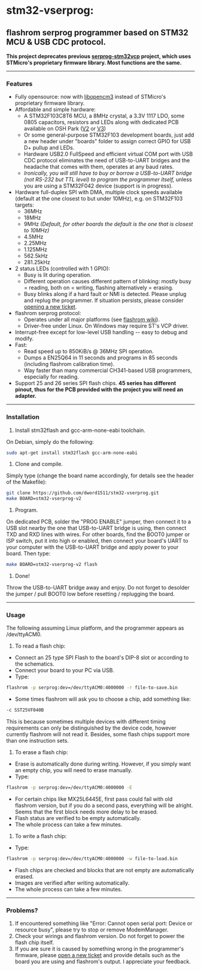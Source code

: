 # stm32-vserprog:
## flashrom serprog programmer based on STM32 MCU & USB CDC protocol.
**This project deprecates previous [serprog-stm32vcp](https://github.com/dword1511/serprog-stm32vcp) project, which uses STMicro's proprietary firmware library. Most functions are the same.**

* * *
### Features
* Fully opensource: now with [libopencm3](https://github.com/libopencm3/libopencm3) instead of STMicro's proprietary firmware library.
* Affordable and simple hardware:
  * A STM32F103C8T6 MCU, a 8MHz crystal, a 3.3V 1117 LDO, some 0805 capacitors, resistors and LEDs along with dedicated PCB available on OSH Park ([V2](https://oshpark.com/shared_projects/08Rj6sSm) or [V3](https://oshpark.com/shared_projects/vKn08YZG))
  * Or some general-purpose STM32F103 development boards, just add a new header under "boards" folder to assign correct GPIO for USB D+ pullup and LEDs.
  * Hardware USB2.0 FullSpeed and efficient virtual COM port with USB CDC protocol eliminates the need of USB-to-UART bridges and the headache that comes with them, operates at any baud rates.
  * *Ironically, you will still have to buy or borrow a USB-to-UART bridge (not RS-232 but TTL level) to program the programmer itself,* unless you are using a STM32F042 device (support is in progress).
* Hardware full-duplex SPI with DMA, multiple clock speeds available (default at the one closest to but under 10MHz), e.g. on STM32F103 targets:
  * 36MHz
  * 18MHz
  * 9MHz *(Default, for other boards the default is the one that is closest to 10MHz)*
  * 4.5MHz
  * 2.25MHz
  * 1.125MHz
  * 562.5kHz
  * 281.25kHz
* 2 status LEDs (controlled with 1 GPIO):
  * Busy is lit during operation.
  * Different operation causes different pattern of blinking: mostly busy = reading, both on = writing, flashing alternatively = erasing.
  * Busy blinks along if a hard fault or NMI is detected. Please unplug and replug the programmer. If situation persists, please consider [opening a new ticket](https://github.com/dword1511/stm32-vserprog/issues).
* flashrom serprog protocol:
  * Operates under all major platforms (see [flashrom wiki](http://www.flashrom.org/Flashrom)).
  * Driver-free under Linux. On Windows may require ST's VCP driver.
* Interrupt-free except for low-level USB handling -- easy to debug and modify.
* Fast:
  * Read speed up to 850KiB/s @ 36MHz SPI operation.
  * Dumps a EN25Q64 in 11 seconds and programs in 85 seconds (including flashrom calibration time).
  * Way faster than many commercial CH341-based USB programmers, especially for reading.
* Support 25 and 26 series SPI flash chips. **45 series has different pinout, thus for the PCB provided with the project you will need an adapter.**

* * *
### Installation
1. Install stm32flash and gcc-arm-none-eabi toolchain.

  On Debian, simply do the following:

   ```bash
   sudo apt-get install stm32flash gcc-arm-none-eabi
   ```

1. Clone and compile.

  Simply type (change the board name accordingly, for details see the header of the Makefile):

   ```bash
   git clone https://github.com/dword1511/stm32-vserprog.git
   make BOARD=stm32-vserprog-v2
   ```
1. Program.

  On dedicated PCB, solder the "PROG ENABLE" jumper, then connect it to a USB slot nearby the one that USB-to-UART bridge is using, then connect TXD and RXD lines with wires.
  For other boards, find the BOOT0 jumper or ISP switch, put it into high or enabled, then connect your board's UART to your computer with the USB-to-UART bridge and apply power to your board.
  Then type:

   ```bash
   make BOARD=stm32-vserprog-v2 flash
   ```
1. Done!

  Throw the USB-to-UART bridge away and enjoy. Do not forget to desolder the jumper / pull BOOT0 low before resetting / replugging the board.

* * *
### Usage
The following assuming Linux platform, and the programmer appears as /dev/ttyACM0.

1. To read a flash chip:
  * Connect an 25 type SPI Flash to the board's DIP-8 slot or according to the schematics.
  * Connect your board to your PC via USB.
  * Type:

   ```bash
   flashrom -p serprog:dev=/dev/ttyACM0:4000000 -r file-to-save.bin
   ```
  * Some times flashrom will ask you to choose a chip, add something like:

   ```bash
   -c SST25VF040B
   ```
   This is because sometimes multiple devices with different timing requirements can only be distinguished by the device code, however currently flashrom will not read it. Besides, some flash chips support more than one instruction sets.
1. To erase a flash chip:
  * Erase is automatically done during writing. However, if you simply want an empty chip, you will need to erase manually.
  * Type:

   ```bash
   flashrom -p serprog:dev=/dev/ttyACM0:4000000 -E
   ```
  * For certain chips like MX25L6445E, first pass could fail with old flashrom version, but if you do a second pass, everything will be alright. Seems that the first block needs more delay to be erased.
  * Flash status are verified to be empty automatically.
  * The whole process can take a few minutes.
1. To write a flash chip:
  * Type:

   ```bash
   flashrom -p serprog:dev=/dev/ttyACM0:4000000 -w file-to-load.bin
   ```
  * Flash chips are checked and blocks that are not empty are automatically erased.
  * Images are verified after writing automatically.
  * The whole process can take a few minutes.

* * *
### Problems?
1. If encountered something like "Error: Cannot open serial port: Device or resource busy", please try to stop or remove ModemManager.
1. Check your wirings and flashrom version. Do not forget to power the flash chip itself.
1. If you are sure it is caused by something wrong in the programmer's firmware,
   please [open a new ticket](https://github.com/dword1511/stm32-vserprog/issues) and provide details such as the board you are using and flashrom's output. I appreciate your feedback.
